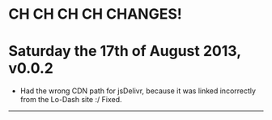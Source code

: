 # CH CH CH CH CHANGES! #

# Saturday the 17th of August 2013, v0.0.2 #

* Had the wrong CDN path for jsDelivr, because it was linked incorrectly from the Lo-Dash site :/ Fixed.

----